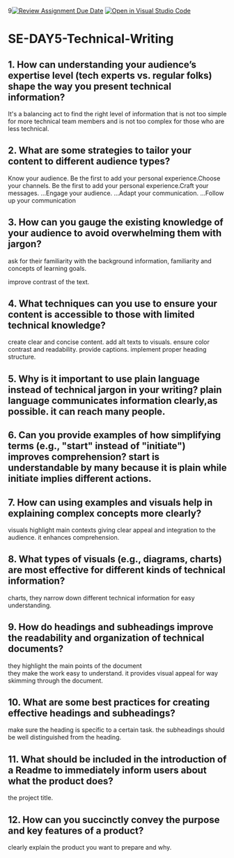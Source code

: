 9[![Review Assignment Due Date](https://classroom.github.com/assets/deadline-readme-button-22041afd0340ce965d47ae6ef1cefeee28c7c493a6346c4f15d667ab976d596c.svg)](https://classroom.github.com/a/zsAR-pyY)
[![Open in Visual Studio Code](https://classroom.github.com/assets/open-in-vscode-2e0aaae1b6195c2367325f4f02e2d04e9abb55f0b24a779b69b11b9e10269abc.svg)](https://classroom.github.com/online_ide?assignment_repo_id=16535029&assignment_repo_type=AssignmentRepo)
# SE-DAY5-Technical-Writing
## 1. How can understanding your audience’s expertise level (tech experts vs. regular folks) shape the way you present technical information?
It's a balancing act to find the right level of information that is not too simple for more technical team members and is not too complex for those who are less technical.
## 2. What are some strategies to tailor your content to different audience types?
Know your audience. Be the first to add your personal experience.Choose your channels. Be the first to add your personal experience.Craft your messages. ...Engage your audience. ...Adapt your communication. ...Follow up your communication
## 3. How can you gauge the existing knowledge of your audience to avoid overwhelming them with jargon?
ask for their familiarity with the background information, familiarity and concepts of learning  goals.

improve contrast of the text.
## 4. What techniques can you use to ensure your content is accessible to those with limited technical knowledge?
create clear and concise content.
add alt texts to visuals.
ensure color contrast and readability.
provide captions.
implement proper heading structure.
## 5. Why is it important to use plain language instead of technical jargon in your writing? plain language  communicates information clearly,as possible. it can reach many people.
## 6. Can you provide examples of how simplifying terms (e.g., "start" instead of "initiate") improves comprehension? start is understandable  by many because it is plain while initiate implies different actions.
## 7. How can using examples and visuals help in explaining complex concepts more clearly?
visuals highlight main contexts giving clear appeal and integration to the audience. it enhances comprehension.
## 8. What types of visuals (e.g., diagrams, charts) are most effective for different kinds of technical information?
charts, they narrow down different technical  information  for easy understanding.
## 9. How do headings and subheadings improve the readability and organization of technical documents?
they highlight the main points of the document  
they make the work easy to understand.
it provides visual appeal for way skimming through the document.
## 10. What are some best practices for creating effective headings and subheadings?
make sure the heading is specific to a certain  task.
the subheadings should be well distinguished  from the heading.
## 11. What should be included in the introduction of a Readme to immediately inform users about what the product does?
the project title.
## 12. How can you succinctly convey the purpose and key features of a product?
clearly explain the product you want to prepare and why.
